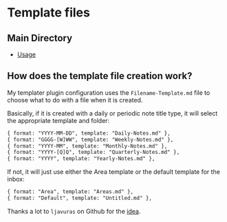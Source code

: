 # Template files

## Main Directory
- [Usage](./README.md)

## How does the template file creation work?
My templater plugin configuration uses the `Filename-Template.md` file to choose
what to do with a file when it is created.

Basically, if it is created with a daily or periodic note title type, it will
select the appropriate template and folder:

```txt
{ format: "YYYY-MM-DD", template: "Daily-Notes.md" },
{ format: "GGGG-[W]WW", template: "Weekly-Notes.md" },
{ format: "YYYY-MM", template: "Monthly-Notes.md" },
{ format: "YYYY-[Q]Q", template: "Quarterly-Notes.md" },
{ format: "YYYY", template: "Yearly-Notes.md" },
```

If not, it will just use either the Area template or the default template for the
inbox:

```txt
{ format: "Area", template: "Areas.md" },
{ format: "Default", template: "Untitled.md" },
```

Thanks a lot to `ljavuras` on Github for the [idea][1].

[1]: https://github.com/ljavuras/obsidian-power-tools/tree/main/Filename%20Template